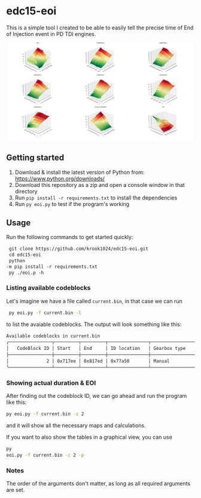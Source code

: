 # edc15-eoi

This is a simple tool I created to be able to easily tell the precise time of
End of Injection event in PD TDI engines.

![Screenshot of the application](./doc/screenshot.png)

## Getting started

1. Download & install the latest version of Python from:
https://www.python.org/downloads/
 2. Download this repository as a zip and open
a console window in that directory
 3. Run `pip install -r requirements.txt` to
install the dependencies
 4. Run `py eoi.py` to test if the program's working

## Usage

Run the following commands to get started quickly:

```
 git clone https://github.com/krook1024/edc15-eoi.git
 cd edc15-eoi
 python
-m pip install -r requirements.txt
 py ./eoi.p -h
 ```

### Listing available codeblocks

Let's imagine we have a file called `current.bin`, in that case we can run
```sh
 py eoi.py -f current.bin -l
 ```
 to list the avaiable codeblocks. The
output will look something like this:
 ```sh
 Available codeblocks in current.bin
╭────────────────┬─────────┬─────────┬───────────────┬────────────────╮
│   CodeBlock ID │ Start   │ End     │ ID location   │ Gearbox type   │
├────────────────┼─────────┼─────────┼───────────────┼────────────────┤
│              2 │ 0x717ee │ 0x817ed │ 0x77a50       │ Manual         │
╰────────────────┴─────────┴─────────┴───────────────┴────────────────╯
```

### Showing actual duration & EOI

After finding out the codeblock ID, we can go ahead and run the program like
this:
 ```sh
 py eoi.py -f current.bin -c 2 
 ```
 and it will show all the
necessary maps and calculations. 

If you want to also show the tables in a graphical view, you can use
 ```sh
 py
eoi.py -f current.bin -c 2 -p
 ```

### Notes

The order of the arguments don't matter, as long as all required arguments are
set.